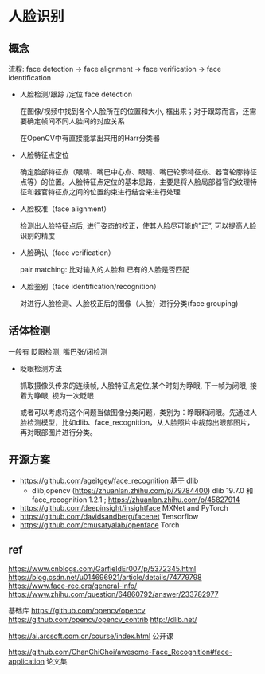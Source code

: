 # 人脸识别

## 概念

流程: face detection -> face alignment -> face verification -> face identification




- 人脸检测/跟踪 /定位 face detection

  在图像/视频中找到各个人脸所在的位置和大小, 框出来；对于跟踪而言，还需要确定帧间不同人脸间的对应关系

  在OpenCV中有直接能拿出来用的Harr分类器

- 人脸特征点定位 

  确定脸部特征点（眼睛、嘴巴中心点、眼睛、嘴巴轮廓特征点、器官轮廓特征点等）的位置。人脸特征点定位的基本思路，主要是将人脸局部器官的纹理特征和器官特征点之间的位置约束进行结合来进行处理

- 人脸校准（face alignment）

  检测出人脸特征点后, 进行姿态的校正，使其人脸尽可能的”正”, 可以提高人脸识别的精度

- 人脸确认（face verification）

  pair matching: 比对输入的人脸和 已有的人脸是否匹配

- 人脸鉴别（face identification/recognition）

  对进行人脸检测、人脸校正后的图像（人脸）进行分类(face grouping)


## 活体检测

一般有 眨眼检测, 嘴巴张/闭检测

- 眨眼检测方法

  抓取摄像头传来的连续帧, 人脸特征点定位,某个时刻为睁眼, 下一帧为闭眼, 接着为睁眼, 视为一次眨眼

  或者可以考虑将这个问题当做图像分类问题，类别为：睁眼和闭眼。先通过人脸检测模型，比如dlib、face_recognition，从人脸照片中裁剪出眼部图片，再对眼部图片进行分类。


## 开源方案

- https://github.com/ageitgey/face_recognition  基于 dlib
  - dlib,opencv (https://zhuanlan.zhihu.com/p/79784400) dlib 19.7.0 和face_recognition 1.2.1 ; https://zhuanlan.zhihu.com/p/45827914
- https://github.com/deepinsight/insightface MXNet and PyTorch
- https://github.com/davidsandberg/facenet Tensorflow
- https://github.com/cmusatyalab/openface Torch

## ref

https://www.cnblogs.com/GarfieldEr007/p/5372345.html
https://blog.csdn.net/u014696921/article/details/74779798
https://www.face-rec.org/general-info/
https://www.zhihu.com/question/64860792/answer/233782977

基础库
https://github.com/opencv/opencv
https://github.com/opencv/opencv_contrib
http://dlib.net/


https://ai.arcsoft.com.cn/course/index.html 公开课

https://github.com/ChanChiChoi/awesome-Face_Recognition#face-application 论文集